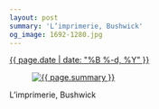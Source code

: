 ```yaml
---
layout: post
summary: 'L’imprimerie, Bushwick'
og_image: 1692-1280.jpg
---
```


<div class="post">
 <time>
  <a href="/1692">
   {{ page.date | date: "%B %-d, %Y" }}
  </a>
 </time>
 <a href="/1692">
  <figure data-taken="11/1/2022">
   <img alt="{{ page.summary }}" sizes="(min-width: 700px) 50vw, calc(100vw - 2rem)" src="{{ site.assets_url }}/1692-640.jpg" srcset="{{ site.assets_url }}/1692-320.jpg 320w, {{ site.assets_url }}/1692-640.jpg 640w, {{ site.assets_url }}/1692-960.jpg 960w, {{ site.assets_url }}/1692-1280.jpg 1280w"/>
  </figure>
 </a>
 <span>
  L’imprimerie, Bushwick
 </span>
</div>
